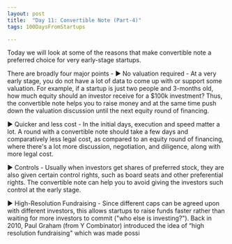 ```yaml
---
layout: post
title:  "Day 11: Convertible Note (Part-4)"
tags: 100DaysFromStartups

---
```


Today we will look at some of the reasons that make convertible note a preferred choice for very early-stage startups.

There are broadly four major points -
► No valuation required - At a very early stage, you do not have a lot of data to come up with or support some valuation. For example, if a startup is just two people and 3-months old, how much equity should an investor receive for a $100k investment? Thus, the convertible note helps you to raise money and at the same time push down the valuation discussion until the next equity round of financing.

► Quicker and less cost - In the initial days, execution and speed matter a lot. A round with a convertible note should take a few days and comparatively less legal cost, as compared to an equity round of financing, where there's a lot more discussion, negotiation, and diligence, along with more legal cost.

► Controls - Usually when investors get shares of preferred stock, they are also given certain control rights, such as board seats and other preferential rights. The convertible note can help you to avoid giving the investors such control at the early stage.

► High-Resolution Fundraising - Since different caps can be agreed upon with different investors, this allows startups to raise funds faster rather than waiting for more investors to commit ("who else is investing?"). Back in 2010, Paul Graham (from Y Combinator) introduced the idea of “high resolution fundraising" which was made possi
